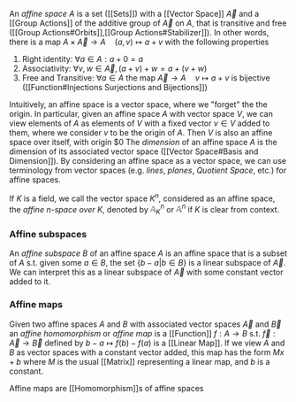 An *affine space* $A$ is a set ([[Sets]]) with a [[Vector Space]] $\overrightarrow{A}$ and a [[Group Actions]] of the additive group of $\overrightarrow{A}$ on $A$, that is transitive and free ([[Group Actions#Orbits]],[[Group Actions#Stabilizer]]). 
In other words, there is a map $A\times \overrightarrow{A} \rightarrow A \quad (a,v)\mapsto a+v$ with the following properties 

1. Right identity: $\forall a\in A : a+0 = a$ 
2. Associativity: $\forall v,w\in \overrightarrow{A}, (a+v)+w=a+(v+w)$ 
3. Free and Transitive: $\forall a\in A$ the map $\overrightarrow{A}\rightarrow A \quad v\mapsto a+v$ is bijective ([[Function#Injections Surjections and Bijections]])

Intuitively, an affine space is a vector space, where we "forget" the the origin.
In particular, given an affine space $A$ with vector space $V$, we can view elements of $A$ as elements of $V$ with a fixed vector $v\in V$ added to them, where we consider $v$ to be the origin of $A$. Then $V$ is also an affine space over itself, with origin $0
The *dimension* of an affine space $A$ is the dimension of its associated vector space ([[Vector Space#Basis and Dimension]]).
By considering an affine space as a vector space, we can use terminology from vector spaces (e.g. *lines*, *planes*, *Quotient Space*, etc.) for affine spaces.

If $K$ is a field, we call the vector space $K^n$, considered as an affine space, the *affine $n$-space over $K$*, denoted by $\mathbb{A}^n_K$ or $\mathbb{A}^n$ if $K$ is clear from context. 

### Affine subspaces 

An *affine subspace* $B$ of an affine space $A$ is an affine space that is a subset of $A$ s.t. given some $a\in B$, the set $\{b-a|b\in B\}$ is a linear subspace of $\overrightarrow{A}$.
We can interpret this as a linear subspace of $\overrightarrow{A}$ with some constant vector added to it.

### Affine maps

Given two affine spaces $A$ and $B$ with associated vector spaces $\overrightarrow{A}$ and $\overrightarrow{B}$ an *affine homomorphism* or *affine map* is a [[Function]] $f:A\rightarrow B$ s.t. $\overrightarrow{f}: \overrightarrow{A}\rightarrow \overrightarrow{B}$  defined by $b-a\mapsto f(b)-f(a)$ is a [[Linear Map]].
If we view $A$ and $B$ as vector spaces with a constant vector added, this map has the form $Mx+b$ where $M$ is the usual [[Matrix]] representing a linear map, and $b$ is a constant.

Affine maps are [[Homomorphism]]s of affine spaces